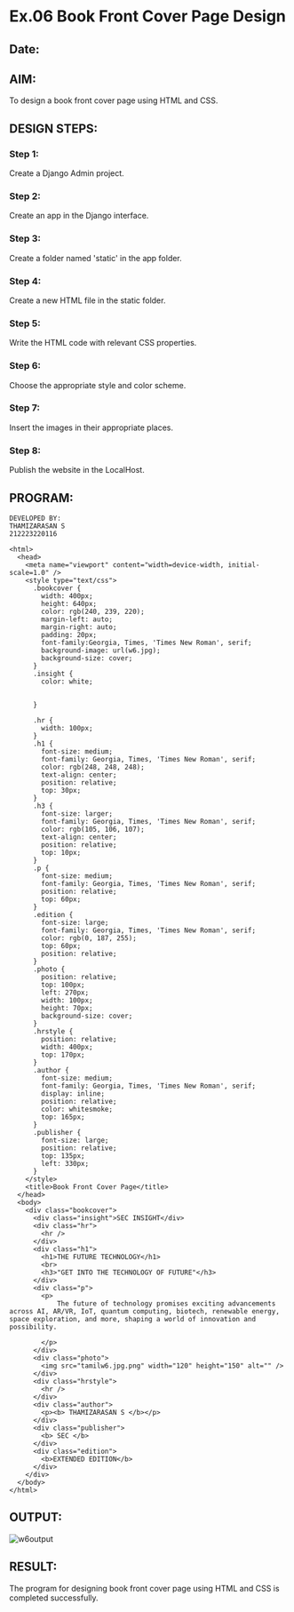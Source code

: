 # Ex.06 Book Front Cover Page Design
## Date:

## AIM:
To design a book front cover page using HTML and CSS.

## DESIGN STEPS:

### Step 1:
Create a Django Admin project.

### Step 2:
Create an app in the Django interface.

### Step 3:
Create a folder named 'static' in the app folder.

### Step 4:
Create a new HTML file in the static folder.

### Step 5:
Write the HTML code with relevant CSS properties.

### Step 6:
Choose the appropriate style and color scheme.

### Step 7:
Insert the images in their appropriate places.

### Step 8:
Publish the website in the LocalHost.

## PROGRAM:
```
DEVELOPED BY:
THAMIZARASAN S
212223220116

<html>
  <head>
    <meta name="viewport" content="width=device-width, initial-scale=1.0" />
    <style type="text/css">
      .bookcover {
        width: 400px;
        height: 640px;
        color: rgb(240, 239, 220);
        margin-left: auto;
        margin-right: auto;
        padding: 20px;
        font-family:Georgia, Times, 'Times New Roman', serif;
        background-image: url(w6.jpg);
        background-size: cover;
      }
      .insight {
        color: white;

        
      }
      
      .hr {
        width: 100px;
      }
      .h1 {
        font-size: medium;
        font-family: Georgia, Times, 'Times New Roman', serif;
        color: rgb(248, 248, 248);
        text-align: center;
        position: relative;
        top: 30px;
      }
      .h3 {
        font-size: larger;
        font-family: Georgia, Times, 'Times New Roman', serif;
        color: rgb(105, 106, 107);
        text-align: center;
        position: relative;
        top: 10px;
      }
      .p {
        font-size: medium;
        font-family: Georgia, Times, 'Times New Roman', serif;
        position: relative;
        top: 60px;
      }
      .edition {
        font-size: large;
        font-family: Georgia, Times, 'Times New Roman', serif;
        color: rgb(0, 187, 255);
        top: 60px;
        position: relative;
      }
      .photo {
        position: relative;
        top: 100px;
        left: 270px;
        width: 100px;
        height: 70px;
        background-size: cover;
      }
      .hrstyle {
        position: relative;
        width: 400px;
        top: 170px;
      }
      .author {
        font-size: medium;
        font-family: Georgia, Times, 'Times New Roman', serif;
        display: inline;
        position: relative;
        color: whitesmoke;
        top: 165px;
      }
      .publisher {
        font-size: large;
        position: relative;
        top: 135px;
        left: 330px;
      }
    </style>
    <title>Book Front Cover Page</title>
  </head>
  <body>
    <div class="bookcover">
      <div class="insight">SEC INSIGHT</div>
      <div class="hr">
        <hr />
      </div>
      <div class="h1">
        <h1>THE FUTURE TECHNOLOGY</h1>
        <br>
        <h3>"GET INTO THE TECHNOLOGY OF FUTURE"</h3>
      </div>
      <div class="p">
        <p>
            The future of technology promises exciting advancements across AI, AR/VR, IoT, quantum computing, biotech, renewable energy, space exploration, and more, shaping a world of innovation and possibility.
  
        </p>
      </div>
      <div class="photo">
        <img src="tamilw6.jpg.png" width="120" height="150" alt="" />
      </div>
      <div class="hrstyle">
        <hr />
      </div>
      <div class="author">
        <p><b> THAMIZARASAN S </b></p>
      </div>
      <div class="publisher">
        <b> SEC </b>
      </div>
      <div class="edition">
        <b>EXTENDED EDITION</b>
      </div>
    </div>
  </body>
</html>

```


## OUTPUT:
![w6output](https://github.com/thamizh610/cover/assets/150418511/c0eed029-4ccd-4bac-a0d8-dd5fdbcd5c05)


## RESULT:
The program for designing book front cover page using HTML and CSS is completed successfully.
